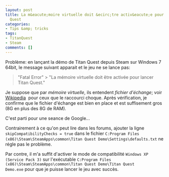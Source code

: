 ```yaml
---
layout: post
title: La m&eacute;moire virtuelle doit &ecirc;tre activ&eacute;e pour lancer Titan
  Quest
categories:
- Tips &amp; tricks
tags:
- TitanQuest
- Steam
comments: []
---
```

Problème: en lançant la démo de Titan Quest depuis Steam sur Windows 7 64bit, le message suivant apparait et le jeu ne se lance pas:

> "Fatal Error" > "La mémoire virtuelle doit être activée pour lancer Titan Quest."

Je suppose que par _mémoire virtuelle_, ils entendent _fichier d'échange_; voir [Wikipedia](http://fr.wikipedia.org/wiki/M%C3%A9moire_virtuelle)  pour ceux que le raccourci choque.
Après vérification, je confirme que le fichier d'échange est bien en place et est suffisement gros (8G en plus des 8G de RAM).

C'est parti pour une seance de Google...

Contrairement à ce qu'on peut lire dans les forums, ajouter la ligne `skipCompatibilityChecks = true` dans le fichier `C:Program Files (x86)\Steam\SteamApps\common\Titan Quest Demo\Settings\defaults.txt` ne régle pas le problème.

Par contre, il m'a suffit d'activer le mode de compatibilité `Windows XP (Service Pack 3)` sur l'exécutable
`C:Program Files (x86)\Steam\SteamApps\common\Titan Quest Demo\Titan Quest Demo.exe` pour que je puisse lancer le jeu avec succès.